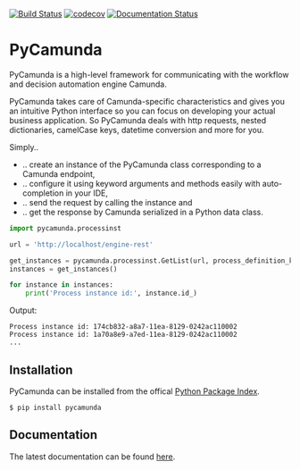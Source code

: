 [![Build Status](https://travis-ci.com/pklauke/pycamunda.svg?branch=master)](https://travis-ci.com/pklauke/pycamunda)
[![codecov](https://codecov.io/gh/pklauke/pycamunda/branch/master/graph/badge.svg)](https://codecov.io/gh/pklauke/pycamunda)
[![Documentation Status](https://readthedocs.org/projects/pycamunda/badge/?version=latest)](https://pycamunda.readthedocs.io/en/latest/?badge=latest)

# PyCamunda
PyCamunda is a high-level framework for communicating with the workflow and decision automation engine Camunda. 

PyCamunda takes care of Camunda-specific characteristics and gives you an intuitive Python interface so you can focus on developing your actual business application. So PyCamunda deals with http requests, nested dictionaries, camelCase keys,  datetime conversion and more for you.

Simply..
* .. create an instance of the PyCamunda class corresponding to a Camunda endpoint,
* .. configure it using keyword arguments and methods easily with auto-completion in your IDE,
* .. send the request by calling the instance and
* .. get the response by Camunda serialized in a Python data class.

```python
import pycamunda.processinst

url = 'http://localhost/engine-rest'

get_instances = pycamunda.processinst.GetList(url, process_definition_key='MyProcess')
instances = get_instances()

for instance in instances:
    print('Process instance id:', instance.id_)
```
Output:
```console
Process instance id: 174cb832-a8a7-11ea-8129-0242ac110002
Process instance id: 1a70a8e9-a7ed-11ea-8129-0242ac110002
...
```

## Installation

PyCamunda can be installed from the offical <a href="https://pypi.org">Python Package Index</a>.

```
$ pip install pycamunda
```

## Documentation

The latest documentation can be found <a href="https://pycamunda.readthedocs.io/en/latest/index.html">here</a>.

